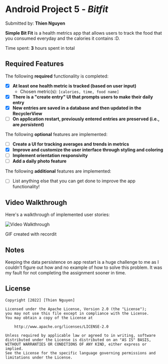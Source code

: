 # Android Project 5 - *Bitfit*

Submitted by: **Thien Nguyen**

**Simple Bit Fit** is a health metrics app that allows users to track the food that you consumed everyday and the calories it contains :D.

Time spent: **3** hours spent in total

## Required Features

The following **required** functionality is completed:

- [x] **At least one health metric is tracked (based on user input)**
  - Chosen metric(s): `[calories, time, food name]`
- [x] **There is a "create entry" UI that prompts users to make their daily entry**
- [x] **New entries are saved in a database and then updated in the RecyclerView**
- [ ] **On application restart, previously entered entries are preserved (i.e., are *persistent*)**
 
The following **optional** features are implemented:

- [ ] **Create a UI for tracking averages and trends in metrics**
- [x] **Improve and customize the user interface through styling and coloring**
- [ ] **Implement orientation responsivity**
- [ ] **Add a daily photo feature**

The following **additional** features are implemented:

- [ ] List anything else that you can get done to improve the app functionality!

## Video Walkthrough

Here's a walkthrough of implemented user stories:


<img src='http://g.recordit.co/vzCTQcwLk8.gif' title='Video Walkthrough' width='' alt='Video Walkthrough' />


GIF created with recordit


## Notes

Keeping the data persistence on app restart is a huge challenge to me as I couldn't figure out how and no example of how to solve this problem. It was my fault for not completing the assignment sooner in time.

## License

    Copyright [2022] [Thien Nguyen]

    Licensed under the Apache License, Version 2.0 (the "License");
    you may not use this file except in compliance with the License.
    You may obtain a copy of the License at

        http://www.apache.org/licenses/LICENSE-2.0

    Unless required by applicable law or agreed to in writing, software
    distributed under the License is distributed on an "AS IS" BASIS,
    WITHOUT WARRANTIES OR CONDITIONS OF ANY KIND, either express or implied.
    See the License for the specific language governing permissions and
    limitations under the License.
